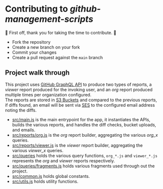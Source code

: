 # Contributing to *github-management-scripts*

:clap: First off, thank you for taking the time to contribute. :clap:

- Fork the repository
- Create a new branch on your fork
- Commit your changes
- Create a pull request against the `main` branch

## Project walk through

This project uses [GitHub GraphQL API](https://docs.github.com/en/graphql) to produce two types of reports, a *viewer*
report produced for the invoking user, and an *org* report produced multiple times per organization configured.<br/>
The reports are stored in [S3 Buckets](https://aws.amazon.com/s3/) and compared to the previous reports, if diffs found,
an email will be sent via [SES](https://aws.amazon.com/ses/) to the configured email address noting the diffs.

- [src/main.js](https://github.com/TomerFi/github-management-scripts/blob/main/src/main.js) is the main entrypoint for
  the app, it instantiates the APIs, builds the various reports, and handles the diff checks, bucket uploads, and emails.
- [src/reports/org.js](https://github.com/TomerFi/github-management-scripts/blob/main/src/reports/org.js) is the *org*
  report builder, aggregating the various *org_x* queries.
- [src/reports/viewer.js](https://github.com/TomerFi/github-management-scripts/blob/main/src/reports/viewer.js) is the
  *viewer* report builder, aggregating the various *viewer_x* queries.
- [src/queries](https://github.com/TomerFi/github-management-scripts/tree/main/src/queries) holds the various query
  functions, `org_*.js` and `viewer_*.js` represents the *org* and *viewer* reports respectively.
- [src/queries/fragments.js](https://github.com/TomerFi/github-management-scripts/blob/main/src/queries/fragments.js)
  holds various fragments used through out the project.
- [src/common.js](https://github.com/TomerFi/github-management-scripts/blob/main/src/common.js) holds global constants.
- [src/utils.js](https://github.com/TomerFi/github-management-scripts/blob/main/src/utils.js) holds utility functions.
